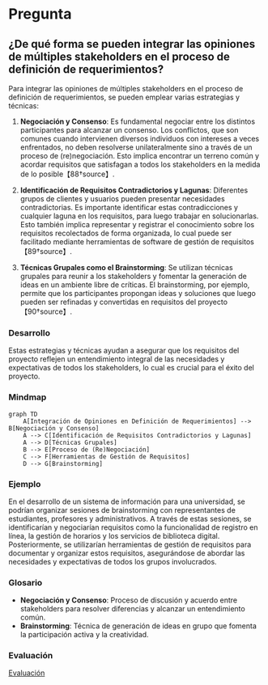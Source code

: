 # Pregunta
## ¿De qué forma se pueden integrar las opiniones de múltiples stakeholders en el proceso de definición de requerimientos?

Para integrar las opiniones de múltiples stakeholders en el proceso de definición de requerimientos, se pueden emplear varias estrategias y técnicas:

1. **Negociación y Consenso**: Es fundamental negociar entre los distintos participantes para alcanzar un consenso. Los conflictos, que son comunes cuando intervienen diversos individuos con intereses a veces enfrentados, no deben resolverse unilateralmente sino a través de un proceso de (re)negociación. Esto implica encontrar un terreno común y acordar requisitos que satisfagan a todos los stakeholders en la medida de lo posible【88†source】.

2. **Identificación de Requisitos Contradictorios y Lagunas**: Diferentes grupos de clientes y usuarios pueden presentar necesidades contradictorias. Es importante identificar estas contradicciones y cualquier laguna en los requisitos, para luego trabajar en solucionarlas. Esto también implica representar y registrar el conocimiento sobre los requisitos recolectados de forma organizada, lo cual puede ser facilitado mediante herramientas de software de gestión de requisitos【89†source】.

3. **Técnicas Grupales como el Brainstorming**: Se utilizan técnicas grupales para reunir a los stakeholders y fomentar la generación de ideas en un ambiente libre de críticas. El brainstorming, por ejemplo, permite que los participantes propongan ideas y soluciones que luego pueden ser refinadas y convertidas en requisitos del proyecto【90†source】.

### Desarrollo
Estas estrategias y técnicas ayudan a asegurar que los requisitos del proyecto reflejen un entendimiento integral de las necesidades y expectativas de todos los stakeholders, lo cual es crucial para el éxito del proyecto.

### Mindmap
```mermaid
graph TD
    A[Integración de Opiniones en Definición de Requerimientos] --> B[Negociación y Consenso]
    A --> C[Identificación de Requisitos Contradictorios y Lagunas]
    A --> D[Técnicas Grupales]
    B --> E[Proceso de (Re)Negociación]
    C --> F[Herramientas de Gestión de Requisitos]
    D --> G[Brainstorming]
```

### Ejemplo
En el desarrollo de un sistema de información para una universidad, se podrían organizar sesiones de brainstorming con representantes de estudiantes, profesores y administrativos. A través de estas sesiones, se identificarían y negociarían requisitos como la funcionalidad de registro en línea, la gestión de horarios y los servicios de biblioteca digital. Posteriormente, se utilizarían herramientas de gestión de requisitos para documentar y organizar estos requisitos, asegurándose de abordar las necesidades y expectativas de todos los grupos involucrados.

### Glosario
- **Negociación y Consenso**: Proceso de discusión y acuerdo entre stakeholders para resolver diferencias y alcanzar un entendimiento común.
- **Brainstorming**: Técnica de generación de ideas en grupo que fomenta la participación activa y la creatividad.

### Evaluación

[Evaluación](https://colab.research.google.com/github/IngenieriaDeRequerimientosDaVinci/preguntas/blob/main/Unidad%201/De%20qu%C3%A9%20forma%20se%20pueden%20integrar%20las%20opiniones%20de%20m%C3%BAltiples%20stakeholders%20en%20el%20proceso%20de%20definici%C3%B3n%20de%20requerimientos/Evaluador.ipynb)